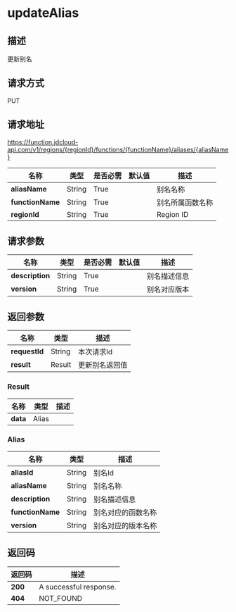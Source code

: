 # updateAlias


## 描述
更新别名

## 请求方式
PUT

## 请求地址
https://function.jdcloud-api.com/v1/regions/{regionId}/functions/{functionName}/aliases/{aliasName}

|名称|类型|是否必需|默认值|描述|
|---|---|---|---|---|
|**aliasName**|String|True| |别名名称|
|**functionName**|String|True| |别名所属函数名称|
|**regionId**|String|True| |Region ID|

## 请求参数
|名称|类型|是否必需|默认值|描述|
|---|---|---|---|---|
|**description**|String|True| |别名描述信息|
|**version**|String|True| |别名对应版本|


## 返回参数
|名称|类型|描述|
|---|---|---|
|**requestId**|String|本次请求Id|
|**result**|Result|更新别名返回值|

### Result
|名称|类型|描述|
|---|---|---|
|**data**|Alias| |
### Alias
|名称|类型|描述|
|---|---|---|
|**aliasId**|String|别名Id|
|**aliasName**|String|别名名称|
|**description**|String|别名描述信息|
|**functionName**|String|别名对应的函数名称|
|**version**|String|别名对应的版本名称|

## 返回码
|返回码|描述|
|---|---|
|**200**|A successful response.|
|**404**|NOT_FOUND|
